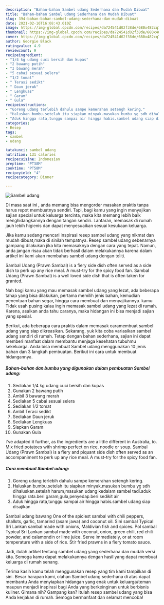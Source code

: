```yaml
---
description: "Bahan-bahan Sambel udang Sederhana dan Mudah Dibuat"
title: "Bahan-bahan Sambel udang Sederhana dan Mudah Dibuat"
slug: 394-bahan-bahan-sambel-udang-sederhana-dan-mudah-dibuat
date: 2021-02-16T16:08:43.010Z
image: https://img-global.cpcdn.com/recipes/da724541d02f38de/680x482cq70/sambel-udang-foto-resep-utama.jpg
thumbnail: https://img-global.cpcdn.com/recipes/da724541d02f38de/680x482cq70/sambel-udang-foto-resep-utama.jpg
cover: https://img-global.cpcdn.com/recipes/da724541d02f38de/680x482cq70/sambel-udang-foto-resep-utama.jpg
author: Georgie Black
ratingvalue: 4.9
reviewcount: 9
recipeingredient:
- "1/4 kg udang cuci bersih dan kupas"
- "2 bawang putih"
- "3 bawang merah"
- "5 cabai sesuai selera"
- "1/2 tomat"
- " Terasi sedikt"
- " Daun jeruk"
- " Lengkuas"
- " Garam"
- " Gula"
recipeinstructions:
- "Goreng udang terlebih dahulu sampe kemerahan setengh kering."
- "Haluskan bumbu.setelah itu siapkan minyak.masukan bumbu yg sdh dihaluskan.setelah harum,masukan udang kedalam sambel tadi.aduk hingga rata.beri garam,gula,penyedap.beri sedikit air"
- "Aduk hingga rata,tunggu sampai air hingga habis.sambel udang siap disajikan"
categories:
- Resep
tags:
- sambel
- udang

katakunci: sambel udang 
nutrition: 131 calories
recipecuisine: Indonesian
preptime: "PT38M"
cooktime: "PT58M"
recipeyield: "4"
recipecategory: Dinner

---
```



![Sambel udang](https://img-global.cpcdn.com/recipes/da724541d02f38de/680x482cq70/sambel-udang-foto-resep-utama.jpg)

Di masa  saat ini , anda memang bisa mengorder masakan praktis tanpa harus repot membuatnya sendiri. Tapi, bagi kamu yang ingin menyajikan sajian special untuk keluarga tercinta, maka kita memang lebih baik menghidangkannya dengan tangan sendiri. Lantaran, memasak di rumah jauh lebih higienis dan dapat menyesuaikan sesuai kesukaan keluarga.

Jika kamu sedang mencari inspirasi resep sambel udang yang nikmat dan mudah dibuat,maka di sinilah tempatnya. Resep sambel udang  sebenarnya gampang dilakukan jika kita memasaknya dengan cara yang tepat. Namun, anda jangan risau akan tidak berhasil dalam melakukannya 
karena dalam artikel ini kami akan membahas sambel udang dengan teliti.  

Sambal Udang (Prawn Sambal) is a fiery side dish often served as a side dish to perk up any rice meal. A must-try for the spicy food fan. Sambal Udang (Prawn Sambal) is a well loved side dish that is often taken for granted.

Nah bagi kamu yang mau memasak sambel udang yang lezat, ada beberapa tahap yang bisa dilakukan, pertama memilih jenis bahan, kemudian penentuan bahan segar, hingga cara membuat dan menyajikannya. kamu Tidak usah pusing kalau ingin memasak sambel udang yang lezat di rumah. Karena, asalkan anda  tahu caranya, maka hidangan ini bisa menjadi sajian yang spesial.

Berikut, ada beberapa cara praktis  dalam memasak caramembuat sambel udang yang siap dikreasikan. Sekarang, yuk kita coba variasikan sambel udang sendiri di rumah. Tetap dengan bahan sederhana, sajian ini dapat memberi manfaat dalam membantu menjaga kesehatan tubuhmu sekeluarga. Anda bisa membuat Sambel udang menggunakan 10 jenis bahan dan 3 langkah pembuatan. Berikut ini cara untuk membuat hidangannya.

<!--inarticleads1-->

##### Bahan-bahan dan bumbu yang digunakan dalam pembuatan Sambel udang:

1. Sediakan 1/4 kg udang cuci bersih dan kupas
1. Gunakan 2 bawang putih
1. Ambil 3 bawang merah
1. Sediakan 5 cabai sesuai selera
1. Sediakan 1/2 tomat
1. Ambil  Terasi sedikt
1. Sediakan  Daun jeruk
1. Sediakan  Lengkuas
1. Siapkan  Garam
1. Gunakan  Gula


I&#39;ve adapted it further, as the ingredients are a little different in Australia, to. Mix fried potatoes with shrimp perfect on rice, noodle or soup. Sambal Udang (Prawn Sambal) is a fiery and piquant side dish often served as an accompaniment to perk up any rice meal. A must-try for the spicy food fan. 

<!--inarticleads2-->

##### Cara membuat Sambel udang:

1. Goreng udang terlebih dahulu sampe kemerahan setengh kering.
1. Haluskan bumbu.setelah itu siapkan minyak.masukan bumbu yg sdh dihaluskan.setelah harum,masukan udang kedalam sambel tadi.aduk hingga rata.beri garam,gula,penyedap.beri sedikit air
1. Aduk hingga rata,tunggu sampai air hingga habis.sambel udang siap disajikan


Sambal udang bawang One of the spiciest sambal with chili peppers, shallots, garlic, tamarind (asam jawa) and coconut oil. Sini sambal Typical Sri Lankan sambal made with onions, Maldivian fish and spices. Pol sambal Typical Sri Lankan sambal made with coconut, onion, green chili, red chili powder, and calamondin or lime juice. Serve immediately, or at room temperature with a side of rice. Stir fried prawns in a fiery tomato sauce. 

Jadi, itulah artikel tentang  sambel udang  yang sederhana dan mudah versi kita. Semoga kamu dapat melakukannya dengan hasil yang dapat membuat keluarga di rumah senang. 

Terima kasih kamu telah menggunakan resep yang tim kami tampilkan di sini. Besar harapan kami, olahan  Sambel udang sederhana di atas dapat membantu Anda menyiapkan hidangan yang enak untuk keluarga/teman maupun menjadi inspirasi bagi Anda yang berkeinginan untuk berbisnis kuliner. Gimana nih? Gampang kan? Itulah resep sambel udang yang bisa Anda kerjakan di rumah. Semoga bermanfaat dan selamat mencoba!

